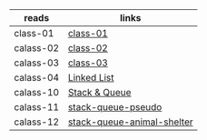 | reads      | links  |
| ----------- | ----------- |
| class-01       |    [class-01](./code_challeng_1/README.md)     |
| calass-02   |  [class-02](./code_challeng_2/README.md)     |
| calass-03   |[class-03](./code_challeng%20_3/README.md)        |
| calass-04 |[Linked List](./code_challeng_linked_list/README.md)        |
| calass-10 |[Stack & Queue](./code_challeng_stack_%26_Queue/REDME.md)        |
| calass-11 |[stack-queue-pseudo](./stack_queue_pseudo/REDME.md)        |
| calass-12 |[stack-queue-animal-shelter](./animal_shelter/README.md)        |




  